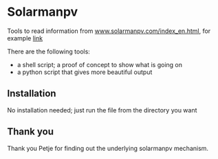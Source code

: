Solarmanpv
==========

Tools to read information from www.solarmanpv.com/index_en.html, for example [link](http://www.solarmanpv.com/portal/Terminal/TerminalMain.aspx?pid=6543)

There are the following tools:
* a shell script; a proof of concept to show what is going on
* a python script that gives more beautiful output

Installation
------------

No installation needed; just run the file from the directory you want

Thank you
---------

Thank you Petje for finding out the underlying solarmanpv mechanism.


